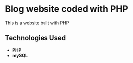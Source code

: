 # Blog website coded with PHP

This is a website built with PHP

## Technologies Used

- **PHP**
- **mySQL**


